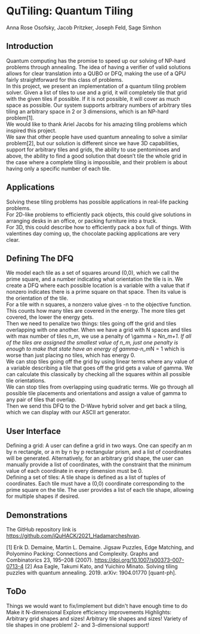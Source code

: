 # QuTiling: Quantum Tiling
Anna Rose Osofsky, Jacob Pritzker, Joseph Feld, Sage Simhon
## Introduction
 
Quantum computing has the promise to speed up our solving of NP-hard problems through annealing. The idea of having a verifier of valid solutions allows for clear translation into a QUBO or DFQ, making the use of a QPU fairly straightforward for this class of problems.  
In this project, we present an implementation of a quantum tiling problem solver. Given a list of tiles to use and a grid, it will completely tile that grid with the given tiles if possible. If it is not possible, it will cover as much space as possible. Our system supports arbitrary numbers of arbitrary tiles tiling an arbitrary space in 2 or 3 dimensions, which is an NP-hard problem[1].  
We would like to thank Ariel Jacobs for his amazing tiling problems which inspired this project.  
We saw that other people have used quantum annealing to solve a similar problem[2], but our solution is different since we have 3D capabilities, support for arbitrary tiles and grids, the ability to use pentominoes and above, the ability to find a good solution that doesn’t tile the whole grid in the case where a complete tiling is impossible, and their problem is about having only a specific number of each tile.  
## Applications
Solving these tiling problems has possible applications in real-life packing problems.   
For 2D-like problems to efficiently pack objects, this could give solutions in arranging desks in an office, or packing furniture into a truck.  
For 3D, this could describe how to efficiently pack a box full of things. With valentines day coming up, the chocolate packing applications are very clear.  
## Defining The DFQ
We model each tile as a set of squares around (0,0), which we call the prime square, and a number indicating what orientation the tile is in. We create a DFQ where each possible location is a variable with a value that if nonzero indicates there is a prime square on that space. Then its value is the orientation of the tile.  
For a tile with n squares, a nonzero value gives -n to the objective function. This counts how many tiles are covered in the energy. The more tiles get covered, the lower the energy gets.  
Then we need to penalize two things: tiles going off the grid and tiles overlapping with one another. When we have a grid with N spaces and tiles with max number of tiles n_m, we use a penalty of \gamma = N*n_m+1. If all of the tiles are assigned the smallest value of n_m, just one penalty is enough to make that state have an energy of gamma-n_m*N = 1 which is worse than just placing no tiles, which has energy 0.  
We can stop tiles going off the grid by using linear terms where any value of a variable describing a tile that goes off the grid gets a value of gamma. We can calculate this classically by checking all the squares within all possible tile orientations.  
We can stop tiles from overlapping using quadratic terms. We go through all possible tile placements and orientations and assign a value of gamma to any pair of tiles that overlap.  
Then we send this DFQ to the D-Wave hybrid solver and get back a tiling, which we can display with our ASCII art generator.  
## User Interface
Defining a grid: A user can define a grid in two ways. One can specify an m by n rectangle, or a m by n by p rectangular prism, and a list of coordinates will be generated. Alternatively, for an arbitrary grid shape, the user can manually provide a list of coordinates, with the constraint that the minimum value of each coordinate in every dimension must be 0.   
Defining a set of tiles: A tile shape is defined as a list of tuples of coordinates. Each tile must have a (0,0) coordinate corresponding to the prime square on the tile. The user provides a list of each tile shape, allowing for multiple shapes if desired.  
## Demonstrations
The GitHub repository link is https://github.com/iQuHACK/2021_Hadamarcheshvan.  

[1] Erik D. Demaine, Martin L. Demaine. Jigsaw Puzzles, Edge Matching, and Polyomino Packing: Connections and Complexity. Graphs and Combinatorics 23, 195–208 (2007). https://doi.org/10.1007/s00373-007-0713-4
[2] Asa Eagle, Takumi Kato, and Yuichiro Minato. Solving tiling puzzles with quantum annealing. 2019. arXiv: 1904.01770 [quant-ph].
 
 
## ToDo
Things we would want to fix/implement but didn't have enough time to do
Make it N-dimensional
Explore efficiency improvements
Highlights:
Arbitrary grid shapes and sizes!
Arbitrary tile shapes and sizes!
Variety of tile shapes in one problem!
2- and 3-dimensional support!